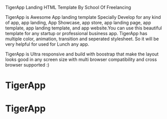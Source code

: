 TigerApp Landing HTML Template By School Of Freelancing

TigerApp is Awesome App landing template Specially Develop for any kind of app, app landing, App Showcase, app store, app landing page, app template, app landing template, and app website.You can use this beautiful template for any startup or professional business app. TigerApp has multiple color, animation, transition and seperated stylesheet. So it will be very helpful for used for Lunch any app.

TigerApp is Ultra responsive and build with boostrap that make the layout looks good in any screen size with multi browser compatibility and cross browser supported :)

 
# TigerApp
# TigerApp
